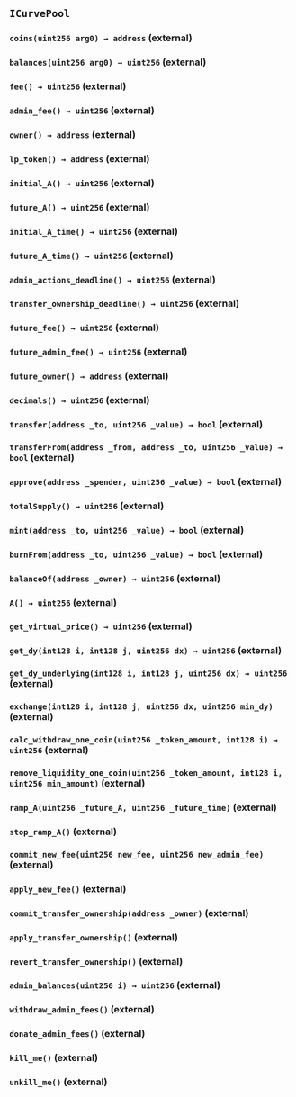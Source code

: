 ## `ICurvePool`






### `coins(uint256 arg0) → address` (external)





### `balances(uint256 arg0) → uint256` (external)





### `fee() → uint256` (external)





### `admin_fee() → uint256` (external)





### `owner() → address` (external)





### `lp_token() → address` (external)





### `initial_A() → uint256` (external)





### `future_A() → uint256` (external)





### `initial_A_time() → uint256` (external)





### `future_A_time() → uint256` (external)





### `admin_actions_deadline() → uint256` (external)





### `transfer_ownership_deadline() → uint256` (external)





### `future_fee() → uint256` (external)





### `future_admin_fee() → uint256` (external)





### `future_owner() → address` (external)





### `decimals() → uint256` (external)





### `transfer(address _to, uint256 _value) → bool` (external)





### `transferFrom(address _from, address _to, uint256 _value) → bool` (external)





### `approve(address _spender, uint256 _value) → bool` (external)





### `totalSupply() → uint256` (external)





### `mint(address _to, uint256 _value) → bool` (external)





### `burnFrom(address _to, uint256 _value) → bool` (external)





### `balanceOf(address _owner) → uint256` (external)





### `A() → uint256` (external)





### `get_virtual_price() → uint256` (external)





### `get_dy(int128 i, int128 j, uint256 dx) → uint256` (external)





### `get_dy_underlying(int128 i, int128 j, uint256 dx) → uint256` (external)





### `exchange(int128 i, int128 j, uint256 dx, uint256 min_dy)` (external)





### `calc_withdraw_one_coin(uint256 _token_amount, int128 i) → uint256` (external)





### `remove_liquidity_one_coin(uint256 _token_amount, int128 i, uint256 min_amount)` (external)





### `ramp_A(uint256 _future_A, uint256 _future_time)` (external)





### `stop_ramp_A()` (external)





### `commit_new_fee(uint256 new_fee, uint256 new_admin_fee)` (external)





### `apply_new_fee()` (external)





### `commit_transfer_ownership(address _owner)` (external)





### `apply_transfer_ownership()` (external)





### `revert_transfer_ownership()` (external)





### `admin_balances(uint256 i) → uint256` (external)





### `withdraw_admin_fees()` (external)





### `donate_admin_fees()` (external)





### `kill_me()` (external)





### `unkill_me()` (external)








